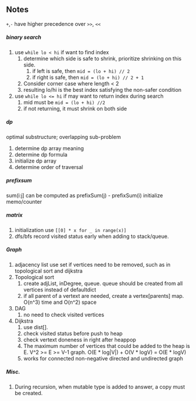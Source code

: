 ## Notes

`+`,`-` have higher precedence over `>>`, `<<`


##### binary search
1. use `while lo < hi` if want to find index
    1. determine which side is safe to shrink, prioritize shrinking on this side.
        1. if left is safe, then `mid = (lo + hi) // 2`
        2. if right is safe, then `mid = (lo + hi) // 2 + 1`
    2. Consider corner case where length < 2
    3. resulting lo/hi is the best index satisfying the non-safer condition
2. use `while lo <= hi` if may want to return index during search
    1. mid must be `mid = (lo + hi) //2`
    2. if not returning, it must shrink on both side


##### dp
optimal substructure; overlapping sub-problem
1. determine dp array meaning
2. determine dp formula
3. initialize dp array
4. determine order of traversal

##### prefixsum
sum(i:j] can be computed  as prefixSum(j) - prefixSum(i)
initialize memo/counter


##### matrix
1. initialization use `[[0] * x for _ in range(x)]`
2. dfs/bfs record visited status early when adding to stack/queue.

##### Graph
1. adjacency list use set if vertices need to be removed, such as in topological sort and dijkstra
2. Topological sort
    1. create adjList, inDegree, queue. queue should be created from all vertices instead of defaultdict
    2. if all parent of a vertext are needed, create a vertex[parents] map.  O(n^3) time and O(n^2) space
3. DAG
    1. no need to check visited vertices
4. Dijkstra
    1. use dist[].
    2. check visited status before push to heap
    3. check vertext doneness in right after heappop
    4. The maximum number of vertices that could be added to the heap is E. V^2 >= E >= V-1 graph. O(E * log|V|) + O(V * logV) = O(E * logV)
    5. works for connected non-negative directed and undirected graph

##### Misc.
1. During recursion, when mutable type is added to answer, a copy must be created.